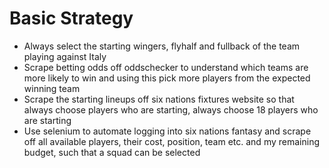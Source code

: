 # Basic Strategy
- Always select the starting wingers, flyhalf and fullback of the team playing against Italy
- Scrape betting odds off oddschecker to understand which teams are more likely to win and using this pick more players from the expected winning team
- Scrape the starting lineups off six nations fixtures website so that always choose players who are starting, always choose 18 players who are starting
- Use selenium to automate logging into six nations fantasy and scrape off all available players, their cost, position, team etc. and my remaining budget, such that a squad can be selected
